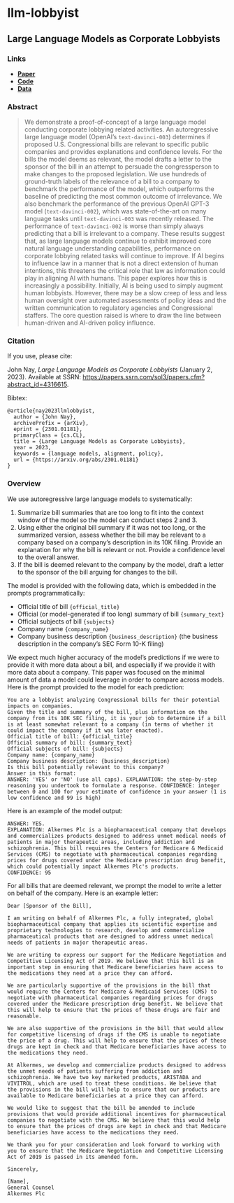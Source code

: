 # llm-lobbyist

## Large Language Models as Corporate Lobbyists

### Links

- **[Paper](https://papers.ssrn.com/sol3/papers.cfm?abstract_id=4316615)**
- **[Code](https://github.com/JohnNay/llm-lobbyist/blob/main/gpt_corporate_lobbying.ipynb)**
- **[Data](https://github.com/JohnNay/llm-lobbyist/blob/main/legislation_relevance_dataset_for_llm_evaluation_unbalanced.csv)**

### Abstract

> We demonstrate a proof-of-concept of a large language model conducting corporate lobbying related activities. An autoregressive large language model (OpenAI’s `text-davinci-003`) determines if proposed U.S. Congressional bills are relevant to specific public companies and provides explanations and confidence levels. For the bills the model deems as relevant, the model drafts a letter to the sponsor of the bill in an attempt to persuade the congressperson to make changes to the proposed legislation. We use hundreds of ground-truth labels of the relevance of a bill to a company to benchmark the performance of the model, which outperforms the baseline of predicting the most common outcome of irrelevance. We also benchmark the performance of the previous OpenAI GPT-3 model (`text-davinci-002`), which was state-of-the-art on many language tasks until `text-davinci-003` was recently released. The performance of `text-davinci-002` is worse than simply always predicting that a bill is irrelevant to a company. These results suggest that, as large language models continue to exhibit improved core natural language understanding capabilities, performance on corporate lobbying related tasks will continue to improve. If AI begins to influence law in a manner that is not a direct extension of human intentions, this threatens the critical role that law as information could play in aligning AI with humans. This paper explores how this is increasingly a possibility. Initially, AI is being used to simply augment human lobbyists. However, there may be a slow creep of less and less human oversight over automated assessments of policy ideas and the written communication to regulatory agencies and Congressional staffers. The core question raised is where to draw the line between human-driven and AI-driven policy influence.

### Citation 

If you use, please cite:

John Nay, *Large Language Models as Corporate Lobbyists* (January 2, 2023). Available at SSRN: https://papers.ssrn.com/sol3/papers.cfm?abstract_id=4316615.

Bibtex:

```
@article{nay2023llmlobbyist,
  author = {John Nay},
  archivePrefix = {arXiv},
  eprint = {2301.01181},
  primaryClass = {cs.CL},
  title = {Large Language Models as Corporate Lobbyists},
  year = 2023,
  keywords = {language models, alignment, policy},
  url = {https://arxiv.org/abs/2301.01181}
}
```

### Overview

We use autoregressive large language models to systematically:

1.	Summarize bill summaries that are too long to fit into the context window of the model so the model can conduct steps 2 and 3.
2.	Using either the original bill summary if it was not too long, or the summarized version, assess whether the bill may be relevant to a company based on a company’s description in its 10K filing. Provide an explanation for why the bill is relevant or not. Provide a confidence level to the overall answer.
3.	If the bill is deemed relevant to the company by the model, draft a letter to the sponsor of the bill arguing for changes to the bill.

The model is provided with the following data, which is embedded in the prompts programmatically:

- Official title of bill `{official_title}`
- Official (or model-generated if too long) summary of bill `{summary_text}`
- Official subjects of bill `{subjects}`
- Company name `{company_name}`
- Company business description `{business_description}` (the business description in the company’s SEC Form 10-K filing)

We expect much higher accuracy of the model’s predictions if we were to provide it with more data about a bill, and especially if we provide it with more data about a company. This paper was focused on the minimal amount of data a model could leverage in order to compare across models.
Here is the prompt provided to the model for each prediction:

```
You are a lobbyist analyzing Congressional bills for their potential impacts on companies. 
Given the title and summary of the bill, plus information on the company from its 10K SEC filing, it is your job to determine if a bill is at least somewhat relevant to a company (in terms of whether it could impact the company if it was later enacted). 
Official title of bill: {official_title}
Official summary of bill: {summary_text}
Official subjects of bill: {subjects}
Company name: {company_name}
Company business description: {business_description}
Is this bill potentially relevant to this company? 
Answer in this format:
ANSWER: 'YES' or 'NO' (use all caps). EXPLANATION: the step-by-step reasoning you undertook to formulate a response. CONFIDENCE: integer between 0 and 100 for your estimate of confidence in your answer (1 is low confidence and 99 is high)
```

Here is an example of the model output:

```
ANSWER: YES. 
EXPLANATION: Alkermes Plc is a biopharmaceutical company that develops and commercializes products designed to address unmet medical needs of patients in major therapeutic areas, including addiction and schizophrenia. This bill requires the Centers for Medicare & Medicaid Services (CMS) to negotiate with pharmaceutical companies regarding prices for drugs covered under the Medicare prescription drug benefit, which could potentially impact Alkermes Plc's products.
CONFIDENCE: 95
```

For all bills that are deemed relevant, we prompt the model to write a letter on behalf of the company. Here is an example letter:

```
Dear [Sponsor of the Bill],

I am writing on behalf of Alkermes Plc, a fully integrated, global biopharmaceutical company that applies its scientific expertise and proprietary technologies to research, develop and commercialize pharmaceutical products that are designed to address unmet medical needs of patients in major therapeutic areas.

We are writing to express our support for the Medicare Negotiation and Competitive Licensing Act of 2019. We believe that this bill is an important step in ensuring that Medicare beneficiaries have access to the medications they need at a price they can afford.

We are particularly supportive of the provisions in the bill that would require the Centers for Medicare & Medicaid Services (CMS) to negotiate with pharmaceutical companies regarding prices for drugs covered under the Medicare prescription drug benefit. We believe that this will help to ensure that the prices of these drugs are fair and reasonable.

We are also supportive of the provisions in the bill that would allow for competitive licensing of drugs if the CMS is unable to negotiate the price of a drug. This will help to ensure that the prices of these drugs are kept in check and that Medicare beneficiaries have access to the medications they need.

At Alkermes, we develop and commercialize products designed to address the unmet needs of patients suffering from addiction and schizophrenia. We have two key marketed products, ARISTADA and VIVITROL, which are used to treat these conditions. We believe that the provisions in the bill will help to ensure that our products are available to Medicare beneficiaries at a price they can afford.

We would like to suggest that the bill be amended to include provisions that would provide additional incentives for pharmaceutical companies to negotiate with the CMS. We believe that this would help to ensure that the prices of drugs are kept in check and that Medicare beneficiaries have access to the medications they need.

We thank you for your consideration and look forward to working with you to ensure that the Medicare Negotiation and Competitive Licensing Act of 2019 is passed in its amended form.

Sincerely,

[Name],
General Counsel
Alkermes Plc
```


